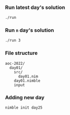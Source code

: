 ### Run latest day's solution

```sh
./run
```

### Run `n` day's solution

```sh
./run 3
```

### File structure

```
aoc-2022/
  day01/
    src/
      day01.nim
    day01.nimble
    input
```

### Adding new day

```sh
nimble init day25
```
